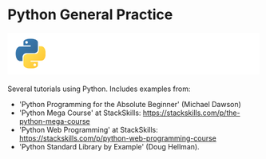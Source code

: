 # Python General Practice
![Python Logo](img/python.png)
<br>
<br>
Several tutorials using Python. Includes examples from:
 - 'Python Programming for the Absolute Beginner' (Michael Dawson)
 - 'Python Mega Course' at StackSkills: https://stackskills.com/p/the-python-mega-course
 - 'Python Web Programming' at StackSkills: https://stackskills.com/p/python-web-programming-course
 - 'Python Standard Library by Example' (Doug Hellman).


